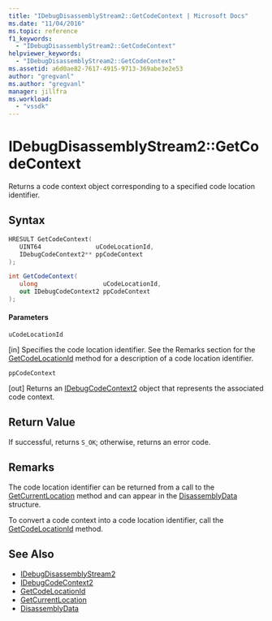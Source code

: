 ```yaml
---
title: "IDebugDisassemblyStream2::GetCodeContext | Microsoft Docs"
ms.date: "11/04/2016"
ms.topic: reference
f1_keywords:
  - "IDebugDisassemblyStream2::GetCodeContext"
helpviewer_keywords:
  - "IDebugDisassemblyStream2::GetCodeContext"
ms.assetid: a6d0ae82-7617-4915-9713-369abe3e2e53
author: "gregvanl"
ms.author: "gregvanl"
manager: jillfra
ms.workload:
  - "vssdk"
---
```

# IDebugDisassemblyStream2::GetCodeContext
Returns a code context object corresponding to a specified code location identifier.

## Syntax

```cpp
HRESULT GetCodeContext( 
   UINT64               uCodeLocationId,
   IDebugCodeContext2** ppCodeContext
);
```

```csharp
int GetCodeContext( 
   ulong                  uCodeLocationId,
   out IDebugCodeContext2 ppCodeContext
);
```

#### Parameters
 `uCodeLocationId`

 [in] Specifies the code location identifier. See the Remarks section for the [GetCodeLocationId](../../../extensibility/debugger/reference/idebugdisassemblystream2-getcodelocationid.md) method for a description of a code location identifier.

 `ppCodeContext`

 [out] Returns an [IDebugCodeContext2](../../../extensibility/debugger/reference/idebugcodecontext2.md) object that represents the associated code context.

## Return Value
 If successful, returns `S_OK`; otherwise, returns an error code.

## Remarks
 The code location identifier can be returned from a call to the [GetCurrentLocation](../../../extensibility/debugger/reference/idebugdisassemblystream2-getcurrentlocation.md) method and can appear in the [DisassemblyData](../../../extensibility/debugger/reference/disassemblydata.md) structure.

 To convert a code context into a code location identifier, call the [GetCodeLocationId](../../../extensibility/debugger/reference/idebugdisassemblystream2-getcodelocationid.md) method.

## See Also
- [IDebugDisassemblyStream2](../../../extensibility/debugger/reference/idebugdisassemblystream2.md)
- [IDebugCodeContext2](../../../extensibility/debugger/reference/idebugcodecontext2.md)
- [GetCodeLocationId](../../../extensibility/debugger/reference/idebugdisassemblystream2-getcodelocationid.md)
- [GetCurrentLocation](../../../extensibility/debugger/reference/idebugdisassemblystream2-getcurrentlocation.md)
- [DisassemblyData](../../../extensibility/debugger/reference/disassemblydata.md)